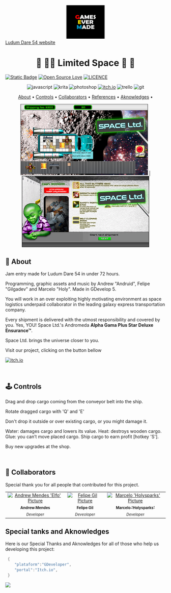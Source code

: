 [JAVASCRIPT__BADGE]: https://img.shields.io/badge/Javascript-000?style=for-the-badge&logo=javascript
[KRITA__BADGE]: https://img.shields.io/badge/Krita-203759?style=for-the-badge&logo=krita&logoColor=EEF37B
[PHOTOSHOP__BADGE]: https://img.shields.io/badge/Adobe%20Photoshop-31A8FF?style=for-the-badge&logo=Adobe%20Photoshop&logoColor=black
[ITCHIO__BADGE]: https://img.shields.io/badge/Itch.io-FA5C5C?style=for-the-badge&logo=itchdotio&logoColor=white
[TRELLO__BADGE]: https://img.shields.io/badge/Trello-0052CC?style=for-the-badge&logo=trello&logoColor=white
[GIT__BADGE]: https://img.shields.io/badge/GIT-E44C30?style=for-the-badge&logo=git&logoColor=white

<div align='center'>
    <img src='.//GEM_logo.png' alt='GamesEverMade logo' width='120'>
</div>
<a align="center" href="https://ldjam.com/events/ludum-dare/54">Ludum Dare 54 website</a>
<h1 align="center" style="font-weight: bold;">🚀 👨‍🚀 Limited Space 🌌 👾</h1>

[![Static Badge](https://img.shields.io/badge/Made_with-GDevelop-purple)](https://img.shields.io/badge/Made_with-GDevelop-purple)
[![Open Source Love](https://badges.frapsoft.com/os/v1/open-source.svg?v=102)](https://github.com/ellerbrock/open-source-badge/)
[![LICENCE](https://badges.frapsoft.com/os/mit/mit.svg?v=102)](https://github.com/ellerbrock/open-source-badge/)
<br>

<div align='center'>

![javascript][JAVASCRIPT__BADGE]
![krita][KRITA__BADGE]
![photoshop][PHOTOSHOP__BADGE]
[![itch.io][ITCHIO__BADGE]](https://games-ever-made.itch.io/space-ltd)
![trello][TRELLO__BADGE]
![git][GIT__BADGE]

</div>

<p align="center">
 <a href="#about">About</a> • 
 <a href="#controls">Controls</a> • 
  <a href="#colab">Collaborators</a> •
 <a href="#references">References</a> •
 <a href="#aknowledges">Aknowledges</a> •
</p>

<p align="center">
    <img src="./example1.png" alt="Image Example" width="400px"></img> |
    <img src="./example2.png" alt="Image Example" width="400px"></img>
</p>

<h2 id="started">📌 About  </h2>

Jam entry made for Ludum Dare 54 in under 72 hours.

Programming, graphic assets and music by Andrew "Andruid", Felipe "Gilgadev" and Marcelo "Holy". Made in GDevelop 5.

You will work in an over exploiting highly motivating environment as space logistics underpaid collaborator in the leading galaxy express transportation company.

Every shipment is delivered with the utmost responsibility and covered by you. Yes, YOU! Space Ltd.'s Andromeda **Alpha Gama Plus Star Deluxe Ensurance™**.

Space Ltd. brings the universe closer to you.

<p>Visit our project, clicking on the button bellow</p>

[![itch.io][ITCHIO__BADGE]](https://games-ever-made.itch.io/space-ltd)

<br/>
<h2 id="controls">🕹️ Controls </h2>

Drag and drop cargo coming from the conveyor belt into the ship.

Rotate dragged cargo with 'Q' and 'E'

Don't drop it outside or over existing cargo, or you might damage it.

Water: damages cargo and lowers its value.
Heat: destroys wooden cargo.
Glue: you can’t move placed cargo.
Ship cargo to earn profit [hotkey 'S'].

Buy new upgrades at the shop.

<br/>

<h2 id="colab">🤝 Collaborators</h2>

Special thank you for all people that contributed for this project.

<table>
  <tr>
    <td align="center">
      <a href="https://github.com/andrew-mendes">
        <img src="https://avatars.githubusercontent.com/u/83541996?v=4" width="100px;" alt="Andrew Mendes 'Elfo' Picture"/><br>
        <sub>
          <b>Andrew Mendes</b><br/>
          <i>Developer</i>
        </sub>
      </a>
    </td>
    <td align="center">
      <a href="https://github.com/fgil90">
        <img src="https://avatars.githubusercontent.com/u/81536290?v=4" width="100px;" alt="Felipe Gil Picture"/><br>
        <sub>
          <b>Felipe Gil</b><br/>
          <i>Deveoloper</i>
        </sub>
      </a>
    </td>
    <td align="center">
      <a href="https://github.com/MarceloLMoreira">
        <img src="https://avatars.githubusercontent.com/u/16151265?v=4" width="100px;" alt="Marcelo 'Holysparks' Picture"/><br>
        <sub>
          <b>Marcelo 'Holysparks'</b><br/>
          <i>Developer</i>
        </sub>
      </a>
    </td>
  </tr>
</table>

<h2 id="aknowledges">Special tanks and Aknowledges</h2>

Here is our Special Thanks and Aknowledges for all of those who help us developing this project:

```cs
 {
    "plataform":"GDeveloper",
    "portal":"Itch.io",
 }
```

<img src="https://starchart.cc/GameCraftBuild/big-jam-five.svg">
